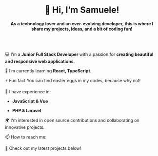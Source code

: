 <h1 align='center'>👋 Hi, I’m Samuele!</h1>

<h4 align='center'>As a technology lover and an ever-evolving developer, this is where I share my projects, ideas, and a bit of coding fun!</h4>
<br>
<br>

💻 I’m a **Junior Full Stack Developer** with a passion for **creating beautiful and responsive web applications**.

🌱 I’m currently learning **React, TypeScript**.

⚡ Fun fact You can find easter eggs in my codes, because why not!

🔧 I have experience in:
- **JavaScript & Vue**
  
- **PHP & Laravel**


🌍 I'm interested in open source contributions and collaborating on innovative projects.

📫 How to reach me: 


🚀 Check out my latest projects below!

